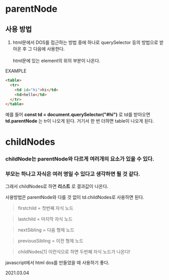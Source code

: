 # parentNode

## 사용 방법

1. html문에서 DOS를 접근하는 방법 중에 하나로
   querySelector 등의 방법으로 받아온 후 그 다음에 사용한다.
   <br><br>
   html문에 있는 element의 위의 부분이 나온다.

EXAMPLE

```html
<table>
  <tr>
    <td id="hi">hi</td>
    <td>hello</td>
  </tr>
</table>
```

예를 들어 **const td = document.querySelector("#hi")** 로 td를 받아오면
<br>
**td.parentNode** 는 tr이 나오게 된다. 거기서 한 번 더하면 table이 나오게 된다.

# childNodes

### childNode는 parentNode와 다르게 여러개의 요소가 있을 수 있다.

### 부모는 하나고 자식은 여러 명일 수 있다고 생각하면 될 것 같다.

그래서 childNodes로 하면 **리스트** 로 결과값이 나온다.

사용방법은 parentNode와 다를 것 없이 td.childNodes로 사용하면 된다.

> firstchild = 첫번째 자식 노드

> lastchild = 마지막 자식 노드

> nextSibling = 다음 형제 노드

> previousSibling = 이전 형제 노드

> childNodes[1] 이런식으로 하면 두번째 자식 노드가 나온다!

javascript에서 html dos를 만들었을 때 사용하기 좋다.

2021.03.04
